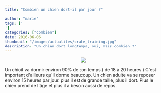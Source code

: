 ```yaml
---
title: "Combien un chien dort-il par jour ?"

author: "marie"
tags: ['
']
categories: ["combien"]
date: 2016-06-06
thumbnail: "/images/actualites/crate_training.jpg"
description: "Un chien dort longtemps, oui, mais combien ?"
---
```


<p align="center"><img src= "/images/actualites/abandon.jpg"></p>

Un chioit va dormir environ 90% de son temps.( de 18 à 20 heures ) C'est important d'ailleurs qu'il dorme beaucoup.
Un chien adulte va se reposer environ 15 heures par jour. plus il est de grande taille, plus il dort. Plus le chien prend de l'âge et plus il a besoin aussi de repos.